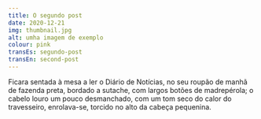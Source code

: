 ```yaml
---
title: O segundo post
date: 2020-12-21
img: thumbnail.jpg
alt: umha imagem de exemplo
colour: pink
transEs: segundo-post
transEn: second-post
---
```


Ficara sentada à mesa a ler o Diário de Notícias, no seu roupão de manhã de fazenda preta, bordado a sutache, com largos botões de madrepérola; o cabelo louro um pouco desmanchado, com um tom seco do calor do travesseiro, enrolava-se, torcido no alto da cabeça pequenina.